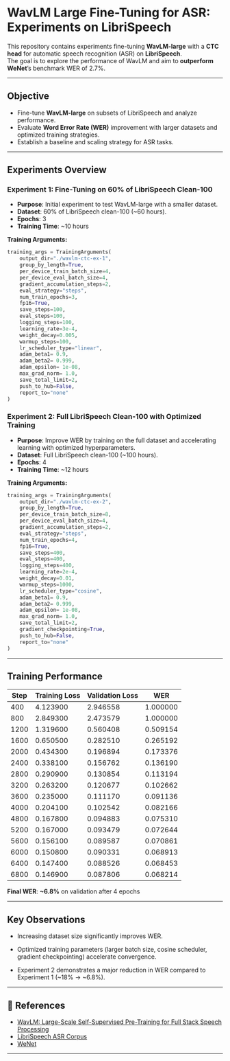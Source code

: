 # WavLM Large Fine-Tuning for ASR: Experiments on LibriSpeech

This repository contains experiments fine-tuning **WavLM-large** with a **CTC head** for automatic speech recognition (ASR) on **LibriSpeech**.  
The goal is to explore the performance of WavLM and aim to **outperform WeNet**’s benchmark WER of 2.7%.

---

## Objective
- Fine-tune **WavLM-large** on subsets of LibriSpeech and analyze performance.  
- Evaluate **Word Error Rate (WER)** improvement with larger datasets and optimized training strategies.  
- Establish a baseline and scaling strategy for ASR tasks.

---

## Experiments Overview

### Experiment 1: Fine-Tuning on 60% of LibriSpeech Clean-100
- **Purpose**: Initial experiment to test WavLM-large with a smaller dataset.  
- **Dataset**: 60% of LibriSpeech clean-100 (~60 hours).  
- **Epochs**: 3  
- **Training Time**: ~10 hours  

**Training Arguments:**

```python
training_args = TrainingArguments(
    output_dir="./wavlm-ctc-ex-1",
    group_by_length=True,
    per_device_train_batch_size=4,
    per_device_eval_batch_size=4,
    gradient_accumulation_steps=2,
    eval_strategy="steps",
    num_train_epochs=3,
    fp16=True,
    save_steps=100,
    eval_steps=100,
    logging_steps=100,
    learning_rate=3e-4,
    weight_decay=0.005,
    warmup_steps=100,
    lr_scheduler_type="linear",
    adam_beta1= 0.9,
    adam_beta2= 0.999,
    adam_epsilon= 1e-08,
    max_grad_norm= 1.0,
    save_total_limit=2,
    push_to_hub=False,
    report_to="none"
)
```


### Experiment 2: Full LibriSpeech Clean-100 with Optimized Training
- **Purpose**: Improve WER by training on the full dataset and accelerating learning with optimized hyperparameters.  
- **Dataset**: Full LibriSpeech clean-100 (~100 hours).  
- **Epochs**: 4  
- **Training Time**: ~12 hours  

**Training Arguments:**

```python
training_args = TrainingArguments(
    output_dir="./wavlm-ctc-ex-2",
    group_by_length=True,
    per_device_train_batch_size=8,
    per_device_eval_batch_size=4,
    gradient_accumulation_steps=2,
    eval_strategy="steps",
    num_train_epochs=4,
    fp16=True,
    save_steps=400,
    eval_steps=400,
    logging_steps=400,
    learning_rate=2e-4,
    weight_decay=0.01,
    warmup_steps=1000,
    lr_scheduler_type="cosine",
    adam_beta1= 0.9,
    adam_beta2= 0.999,
    adam_epsilon= 1e-08,
    max_grad_norm= 1.0,
    save_total_limit=2,
    gradient_checkpointing=True,
    push_to_hub=False,
    report_to="none"
)
```
--- 

## Training Performance

| Step | Training Loss | Validation Loss | WER |
|------|---------------|----------------|-----|
| 400  | 4.123900      | 2.946558       | 1.000000 |
| 800  | 2.849300      | 2.473579       | 1.000000 |
| 1200 | 1.319600      | 0.560408       | 0.509154 |
| 1600 | 0.650500      | 0.282510       | 0.265192 |
| 2000 | 0.434300      | 0.196894       | 0.173376 |
| 2400 | 0.338100      | 0.156762       | 0.136190 |
| 2800 | 0.290900      | 0.130854       | 0.113194 |
| 3200 | 0.263200      | 0.120677       | 0.102662 |
| 3600 | 0.235000      | 0.111170       | 0.091136 |
| 4000 | 0.204100      | 0.102542       | 0.082166 |
| 4800 | 0.167800      | 0.094883       | 0.075310 |
| 5200 | 0.167000      | 0.093479       | 0.072644 |
| 5600 | 0.156100      | 0.089587       | 0.070861 |
| 6000 | 0.150800      | 0.090331       | 0.068913 |
| 6400 | 0.147400      | 0.088526       | 0.068453 |
| 6800 | 0.146900      | 0.087806       | 0.068214 |


**Final WER**: **~6.8%** on validation after 4 epochs

---

## Key Observations

- Increasing dataset size significantly improves WER.

- Optimized training parameters (larger batch size, cosine scheduler, gradient checkpointing) accelerate convergence.

- Experiment 2 demonstrates a major reduction in WER compared to Experiment 1 (~18% → ~6.8%).

---

## 🔗 References
- [WavLM: Large-Scale Self-Supervised Pre-Training for Full Stack Speech Processing](https://arxiv.org/abs/2110.13900)  
- [LibriSpeech ASR Corpus](https://www.openslr.org/12)  
- [WeNet](https://github.com/wenet-e2e/wenet)  

---

